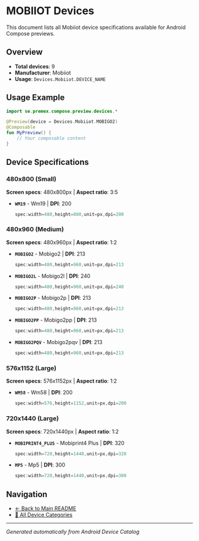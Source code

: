 # MOBIIOT Devices

This document lists all Mobiiot device specifications available for Android Compose previews.

## Overview

- **Total devices**: 9
- **Manufacturer**: Mobiiot
- **Usage**: `Devices.Mobiiot.DEVICE_NAME`

## Usage Example

```kotlin
import se.premex.compose.preview.devices.*

@Preview(device = Devices.Mobiiot.MOBIGO2)
@Composable
fun MyPreview() {
    // Your composable content
}
```

## Device Specifications

### 480x800 (Small)

**Screen specs**: 480x800px | **Aspect ratio**: 3:5

- **`WM19`** - Wm19 | **DPI**: 200
  ```kotlin
  spec:width=480,height=800,unit=px,dpi=200
  ```

### 480x960 (Medium)

**Screen specs**: 480x960px | **Aspect ratio**: 1:2

- **`MOBIGO2`** - Mobigo2 | **DPI**: 213
  ```kotlin
  spec:width=480,height=960,unit=px,dpi=213
  ```

- **`MOBIGO2L`** - Mobigo2l | **DPI**: 240
  ```kotlin
  spec:width=480,height=960,unit=px,dpi=240
  ```

- **`MOBIGO2P`** - Mobigo2p | **DPI**: 213
  ```kotlin
  spec:width=480,height=960,unit=px,dpi=213
  ```

- **`MOBIGO2PP`** - Mobigo2pp | **DPI**: 213
  ```kotlin
  spec:width=480,height=960,unit=px,dpi=213
  ```

- **`MOBIGO2PQV`** - Mobigo2pqv | **DPI**: 213
  ```kotlin
  spec:width=480,height=960,unit=px,dpi=213
  ```

### 576x1152 (Large)

**Screen specs**: 576x1152px | **Aspect ratio**: 1:2

- **`WM58`** - Wm58 | **DPI**: 200
  ```kotlin
  spec:width=576,height=1152,unit=px,dpi=200
  ```

### 720x1440 (Large)

**Screen specs**: 720x1440px | **Aspect ratio**: 1:2

- **`MOBIPRINT4_PLUS`** - Mobiprint4 Plus | **DPI**: 320
  ```kotlin
  spec:width=720,height=1440,unit=px,dpi=320
  ```

- **`MP5`** - Mp5 | **DPI**: 300
  ```kotlin
  spec:width=720,height=1440,unit=px,dpi=300
  ```

## Navigation

- [← Back to Main README](../../README.md)
- [📱 All Device Categories](../README.md)

---
*Generated automatically from Android Device Catalog*
